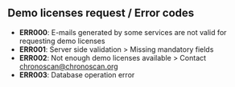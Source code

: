 

## Demo licenses request / Error codes


* **ERR000**: E-mails generated by some services are not valid for requesting demo licenses
* **ERR001**: Server side validation > Missing mandatory fields 
* **ERR002**: Not enough demo licenses available > Contact chronoscan@chronoscan.org 
* **ERR003**: Database operation error
